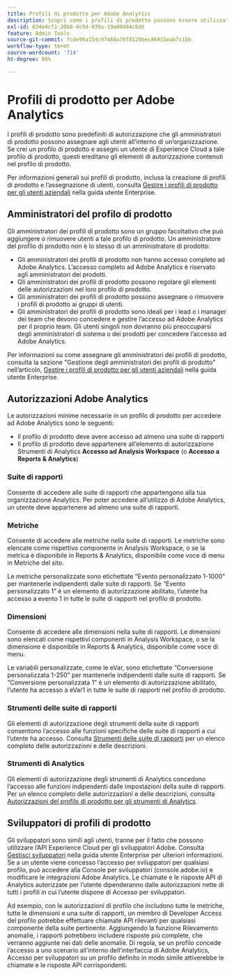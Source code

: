```yaml
---
title: Profili di prodotto per Adobe Analytics
description: Scopri come i profili di prodotto possono essere utilizzati come predefiniti di autorizzazioni che gli amministratori di prodotto possono assegnare agli utenti all’interno di un’organizzazione.
exl-id: 834e4cf1-20b0-4c9d-939a-19e00494c8dd
feature: Admin Tools
source-git-commit: 7cde90a15dc97468a70f8120bec46915eab7c1bb
workflow-type: tm+mt
source-wordcount: '714'
ht-degree: 86%

---
```


# Profili di prodotto per Adobe Analytics

I profili di prodotto sono predefiniti di autorizzazione che gli amministratori di prodotto possono assegnare agli utenti all’interno di un’organizzazione. Se crei un profilo di prodotto e assegni un utente di Experience Cloud a tale profilo di prodotto, questi ereditano gli elementi di autorizzazione contenuti nel profilo di prodotto.

Per informazioni generali sui profili di prodotto, inclusa la creazione di profili di prodotto e l’assegnazione di utenti, consulta [Gestire i profili di prodotto per gli utenti aziendali](https://helpx.adobe.com/enterprise/using/manage-product-profiles.html) nella guida utente Enterprise.

## Amministratori del profilo di prodotto

Gli amministratori dei profili di prodotto sono un gruppo facoltativo che può aggiungere o rimuovere utenti a tale profilo di prodotto. Un amministratore del profilo di prodotto non è lo stesso di un amministratore di prodotto:

* Gli amministratori dei profili di prodotto non hanno accesso completo ad Adobe Analytics. L’accesso completo ad Adobe Analytics è riservato agli amministratori dei prodotti.
* Gli amministratori dei profili di prodotto possono regolare gli elementi delle autorizzazioni nel loro profilo di prodotto.
* Gli amministratori dei profili di prodotto possono assegnare o rimuovere i profili di prodotto ai gruppi di utenti.
* Gli amministratori dei profili di prodotto sono ideali per i lead o i manager dei team che devono concedere e gestire l’accesso ad Adobe Analytics per il proprio team. Gli utenti singoli non dovranno più preoccuparsi degli amministratori di sistema o dei prodotti per concedere l’accesso ad Adobe Analytics.

Per informazioni su come assegnare gli amministratori dei profili di prodotto, consulta la sezione &quot;Gestione degli amministratori dei profili di prodotto&quot; nell’articolo, [Gestire i profili di prodotto per gli utenti aziendali](https://helpx.adobe.com/enterprise/using/manage-product-profiles.html) nella guida utente Enterprise.

## Autorizzazioni Adobe Analytics

Le autorizzazioni minime necessarie in un profilo di prodotto per accedere ad Adobe Analytics sono le seguenti:

* Il profilo di prodotto deve avere accesso ad almeno una suite di rapporti
* Il profilo di prodotto deve appartenere all’elemento di autorizzazione Strumenti di Analytics **Accesso ad Analysis Workspace** (o **Accesso a Reports &amp; Analytics**)

### Suite di rapporti

Consente di accedere alle suite di rapporti che appartengono alla tua organizzazione Analytics. Per poter accedere all’utilizzo di Adobe Analytics, un utente deve appartenere ad almeno una suite di rapporti.

### Metriche

Consente di accedere alle metriche nella suite di rapporti. Le metriche sono elencate come rispettivo componente in Analysis Workspace, o se la metrica è disponibile in Reports &amp; Analytics, disponibile come voce di menu in Metriche del sito.

Le metriche personalizzate sono etichettate “Evento personalizzato 1-1000” per mantenerle indipendenti dalle suite di rapporti. Se “Evento personalizzato 1” è un elemento di autorizzazione abilitato, l’utente ha accesso a evento 1 in tutte le suite di rapporti nel profilo di prodotto.

### Dimensioni

Consente di accedere alle dimensioni nella suite di rapporti. Le dimensioni sono elencati come rispettivi componenti in Analysis Workspace, o se la dimensione è disponibile in Reports &amp; Analytics, disponibile come voce di menu.

Le variabili personalizzate, come le eVar, sono etichettate “Conversione personalizzata 1-250” per mantenerle indipendenti dalle suite di rapporti. Se “Conversione personalizzata 1” è un elemento di autorizzazione abilitato, l’utente ha accesso a eVar1 in tutte le suite di rapporti nel profilo di prodotto.

### Strumenti delle suite di rapporti

Gli elementi di autorizzazione degli strumenti della suite di rapporti consentono l’accesso alle funzioni specifiche delle suite di rapporti a cui l’utente ha accesso. Consulta [Strumenti delle suite di rapporti](report-suite-tools.md) per un elenco completo delle autorizzazioni e delle descrizioni.

### Strumenti di Analytics

Gli elementi di autorizzazione degli strumenti di Analytics concedono l’accesso alle funzioni indipendenti dalle impostazioni della suite di rapporti. Per un elenco completo delle autorizzazioni e delle descrizioni, consulta [Autorizzazioni del profilo di prodotto per gli strumenti di Analytics](analytics-tools.md).

## Sviluppatori di profili di prodotto

Gli sviluppatori sono simili agli utenti, tranne per il fatto che possono utilizzare l’API Experience Cloud per gli sviluppatori Adobe. Consulta [Gestisci sviluppatori](https://helpx.adobe.com/it/enterprise/using/manage-developers.html) nella guida utente Enterprise per ulteriori informazioni. Se a un utente viene concesso l’accesso per sviluppatori per qualsiasi profilo, può accedere alla Console per sviluppatori (console.adobe.io) e modificare le integrazioni Adobe Analytics. Le chiamate e le risposte API di Analytics autorizzate per l’utente dipenderanno dalle autorizzazioni nette di tutti i profili in cui l’utente dispone di Accesso per sviluppatori.

Ad esempio, con le autorizzazioni di profilo che includono tutte le metriche, tutte le dimensioni e una suite di rapporti, un membro di Developer Access del profilo potrebbe effettuare chiamate API rilevanti per qualsiasi componente della suite pertinente. Aggiungendo la funzione Rilevamento anomalie, i rapporti potrebbero includere risposte più complete, che verranno aggiunte nei dati delle anomalie. Di regola, se un profilo concede l’accesso a uno scenario all’interno dell’interfaccia di Adobe Analytics, Accesso per sviluppatori su un profilo definito in modo simile attiverebbe le chiamate e le risposte API corrispondenti.
